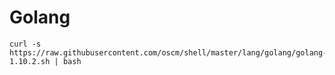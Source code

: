 # Golang

	curl -s https://raw.githubusercontent.com/oscm/shell/master/lang/golang/golang-1.10.2.sh | bash